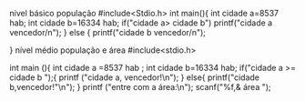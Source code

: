 nivel básico população 
#include<Stdio.h>
int main(){
int cidade a=8537 hab;
int cidade b=16334 hab;
if("cidade a> cidade b")
printf("cidade a vencedor/n");
}
else {
printf("cidade b vencedor/n");


}
nível médio população e área 
#include<stdio.h>

int main (){
int cidade a =8537 hab ;
int cidade b=16334 hab;
if("cidade a >= cidade b ");{
printf ("cidade a, vencedor!\n");
} else{
printf("cidade b,vencedor!"\n");
}
printf ("entre com a área:\n");
scanf("%f,& área ");



